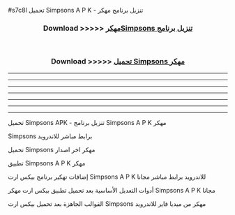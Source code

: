 #s7c8l تحميل Simpsons  A P K - تنزيل برنامج مهكر



<div align="center">
<h3>Download >>>>> <a href="https://runaway1.web.app/?sq=Simpsons ">مهكرSimpsons  تنزيل برنامج</a></h3><br>

<h3>Download >>>>> <a href="https://runaway1.web.app/?sq=Simpsons ">تحميل Simpsons  مهكر</a></h3>
</div>


----------------------------------------------------------

----------------------------------------------------------

----------------------------------------------------------

----------------------------------------------------------

----------------------------------------------------------

----------------------------------------------------------

----------------------------------------------------------

تحميل Simpsons  APK - تنزيل برنامج Simpsons  A P K مهكر

Simpsons  برابط مباشر للاندرويد

تحميل Simpsons  مهكر اخر اصدار

تطبيق Simpsons  A P K مهكر

إضافات تهكير برنامج بيكس ارت Simpsons  A P K للاندرويد برابط مباشر مجانا

أدوات التعديل الأساسية بعد تحميل تطبيق بيكس ارت مهكر Simpsons  A P K مجانا

القوالب الجاهزة بعد تحميل بيكس ارت Simpsons  مهكر من ميديا فاير للاندرويد


